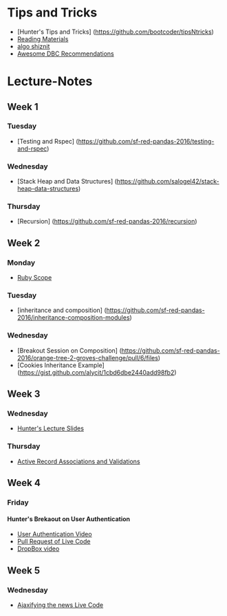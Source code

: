 # Tips and Tricks
- [Hunter's Tips and Tricks] (https://github.com/bootcoder/tipsNtricks)
- [Reading Materials](https://www.dropbox.com/sh/6qyuixc6u3cgn6e/AADchwo9sgumwgaTM21X4F0Pa?dl=0)
- [algo shiznit](http://btholt.github.io/four-semesters-of-cs/)
- [Awesome DBC Recommendations](https://gist.github.com/mbigras/3e45139e88dd60663accdef5d8508733)

# Lecture-Notes 

## Week 1 

### Tuesday
- [Testing and Rspec] (https://github.com/sf-red-pandas-2016/testing-and-rspec)

### Wednesday
- [Stack Heap and Data Structures] (https://github.com/salogel42/stack-heap-data-structures)

### Thursday 
- [Recursion] (https://github.com/sf-red-pandas-2016/recursion)

## Week 2

### Monday
- [Ruby Scope](https://github.com/sf-red-pandas-2016/Ruby-Scope)

### Tuesday
- [inheritance and composition] (https://github.com/sf-red-pandas-2016/inheritance-composition-modules)

### Wednesday
- [Breakout Session on Composition] (https://github.com/sf-red-pandas-2016/orange-tree-2-groves-challenge/pull/6/files)
- [Cookies Inheritance Example] (https://gist.github.com/alycit/1cbd6dbe2440add98fb2)

## Week 3

### Wednesday
- [Hunter's Lecture Slides](https://github.com/bootcoder/ar-intro)

### Thursday
- [Active Record Associations and Validations](https://github.com/sf-red-pandas-2016/activerecord-associations-and-validations)

## Week 4 

### Friday 
#### Hunter's Brekaout on User Authentication
- [User Authentication Video](https://youtu.be/CTQdT-GO6-c)
- [Pull Request of Live Code](https://github.com/sf-red-pandas-2016/user-registration-and-authentication-challenge/pull/7)
- [DropBox video](https://www.dropbox.com/s/tarorvc6waxx95a/red-pandas-UserAuth.mov?dl=0)

## Week 5

### Wednesday
- [Ajaxifying the news Live Code](https://github.com/sf-red-pandas-2016/ajaxifying-hacker-news-challenge/pull/1)
